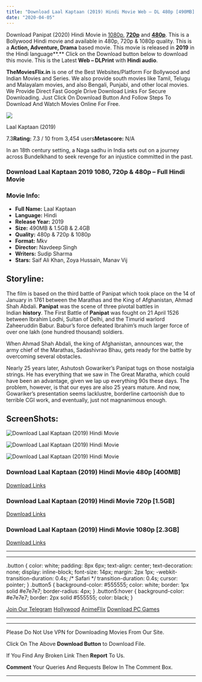 ```yaml
---
title: "Download Laal Kaptaan (2019) Hindi Movie Web – DL 480p [490MB] || 720p [1.5GB] || 1080p [2.4GB]"
date: "2020-04-05"
---
```


Download Panipat (2020) Hindi Movie in [1080p](https://1moviesflix.com/1080p-movies/), [**720p**](https://1moviesflix.com/720p-movies/) and **[480p](https://1moviesflix.com/480p-movies/)**. This is a Bollywood Hindi movie and available in 480p, 720p & 1080p quality. This is a **Action, Adventure, Drama** based movie. This movie is released in **2019** in the Hindi language**.** Click on the Download button below to download this movie. This is the Latest **Web – DLPrint** with **Hindi audio**.

**TheMoviesFlix.in** is one of the Best Websites/Platform For Bollywood and Indian Movies and Series. We also provide south movies like Tamil, Telugu and Malayalam movies, and also Bengali, Punjabi, and other local movies. We Provide Direct Fast Google Drive Download Links For Secure Downloading. Just Click On Download Button And Follow Steps To Download And Watch Movies Online For Free.

[![](https://m.media-amazon.com/images/M/MV5BNzE4NDMzNWEtNTNiOC00YjBlLWE0MjQtZTFkMzY2NjZiNGFkXkEyXkFqcGdeQXVyNDY5MTUyNjU@._V1_SX300.jpg)](https://www.imdb.com/title/tt9052960/ "Laal Kaptaan")

Laal Kaptaan (2019)

7.3**Rating:** 7.3 / 10 from 3,454 users**Metascore:** N/A

In an 18th century setting, a Naga sadhu in India sets out on a journey across Bundelkhand to seek revenge for an injustice committed in the past.

### Download Laal Kaptaan 2019 1080, 720p & 480p – Full Hindi Movie

### Movie Info:

- **Full Name:** Laal Kaptaan
- **Language:** Hindi
- **Release Year:** 2019
- **Size:** 490MB & 1.5GB & 2.4GB
- **Quality:** 480p & 720p & 1080p
- **Format:** Mkv
- **Director:** Navdeep Singh
- **Writers:** Sudip Sharma
- **Stars:** Saif Ali Khan, Zoya Hussain, Manav Vij

## Storyline:

The film is based on the third battle of Panipat which took place on the 14 of January in 1761 between the Marathas and the King of Afghanistan, Ahmad Shah Abdali. **Panipat** was the scene of three pivotal battles in Indian **history**. The First Battle of **Panipat** was fought on 21 April 1526 between Ibrahim Lodhi, Sultan of Delhi, and the Timurid warlord Zaheeruddin Babur. Babur’s force defeated Ibrahim’s much larger force of over one lakh (one hundred thousand) soldiers.

When Ahmad Shah Abdali, the king of Afghanistan, announces war, the army chief of the Marathas, Sadashivrao Bhau, gets ready for the battle by overcoming several obstacles.

Nearly 25 years later, Ashutosh Gowariker’s Panipat tugs on those nostalgia strings. He has everything that we saw in The Great Maratha, which could have been an advantage, given we lap up everything 90s these days. The problem, however, is that our eyes are also 25 years mature. And now, Gowariker’s presentation seems lacklustre, borderline cartoonish due to terrible CGI work, and eventually, just not magnanimous enough.

## ScreenShots:

![Download Laal Kaptaan (2019) Hindi Movie](https://extraimage.net/images/2019/12/09/57c797675abc82ec77102c1132d599d6.png)

![Download Laal Kaptaan (2019) Hindi Movie](https://extraimage.net/images/2019/12/09/bb5b95d8b12f96c6670243cb84593cd3.png)

![Download Laal Kaptaan (2019) Hindi Movie](https://extraimage.net/images/2019/12/09/34e9af5d73b23c1cfdc559df0add8136.png)

### Download Laal Kaptaan (2019) Hindi Movie 480p \[400MB\]

[Download Links](https://1moviesflix.com?a270777880=ZkorSGl3cWZDNDZ5SWQ2UlBxT1JHTVlKaGN5OEFtYnRGT2g2N2xCZ0lMTTBacTBTWUVNTEVwNjl3WkpUSnZCd1M3VHpsUjJiMzd1aTEvUmduaWxVcm16NVVEc3VueHB0ZC9ZUVdkSUhZUTA9)

### Download Laal Kaptaan (2019) Hindi Movie 720p \[1.5GB\]

[Download Links](https://1moviesflix.com?a270777880=ZkorSGl3cWZDNDZ5SWQ2UlBxT1JHTVlKaGN5OEFtYnRGT2g2N2xCZ0lMTTBacTBTWUVNTEVwNjl3WkpUSnZCd3Q2N3dWUE9tQ3hyVHFYK3lRUkdLQ0U1VkR6Rlo5UXJqNHRaQ1NxTUtxWTA9)

### Download Laal Kaptaan (2019) Hindi Movie 1080p \[2.3GB\] 

[Download Links](https://1moviesflix.com?a270777880=ZkorSGl3cWZDNDZ5SWQ2UlBxT1JHTVlKaGN5OEFtYnRGT2g2N2xCZ0lMTTBacTBTWUVNTEVwNjl3WkpUSnZCd1BOUUhJcGhmUmV4T2NjNVVzSUNCMlJVbkEvR2dKUjYxWXRHd1pxVnViY3c9)

* * *

* * *

.button { color: white; padding: 8px 6px; text-align: center; text-decoration: none; display: inline-block; font-size: 14px; margin: 2px 1px; -webkit-transition-duration: 0.4s; /\* Safari \*/ transition-duration: 0.4s; cursor: pointer; } .button5 { background-color: #555555; color: white; border: 1px solid #e7e7e7; border-radius: 4px; } .button5:hover { background-color: #e7e7e7; border: 2px solid #555555; color: black; }

[Join Our Telegram](http://gdrivepro.xyz/join.php) [Hollywood](https://moviesverse.com/) [AnimeFlix](https://animeflix.in/) [Download PC Games](https://gamesflix.net/)  

* * *

* * *

  

Please Do Not Use VPN for Downloading Movies From Our Site.

Click On The Above **Download Button** to Download File.

If You Find Any Broken Link Then **Report** To Us.

**Comment** Your Queries And Requests Below In The Comment Box.

* * *
